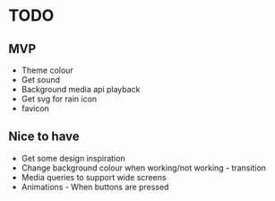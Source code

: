 # TODO

## MVP
- Theme colour
- Get sound
- Background media api playback
- Get svg for rain icon
- favicon

## Nice to have
- Get some design inspiration
- Change background colour when working/not working - transition
- Media queries to support wide screens
- Animations - When buttons are pressed